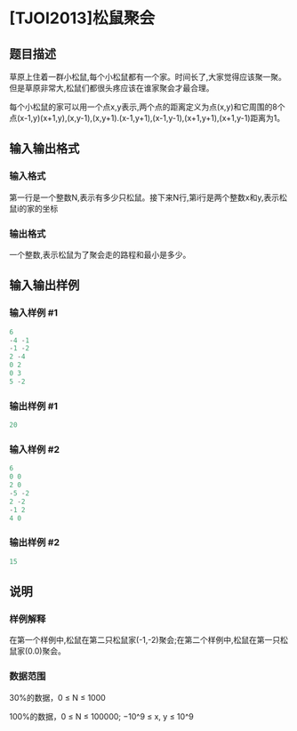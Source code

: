 # [TJOI2013]松鼠聚会

## 题目描述

草原上住着一群小松鼠,每个小松鼠都有一个家。时间长了,大家觉得应该聚一聚。但是草原非常大,松鼠们都很头疼应该在谁家聚会才最合理。

每个小松鼠的家可以用一个点x,y表示,两个点的距离定义为点(x,y)和它周围的8个点(x-1,y)(x+1,y),(x,y-1),(x,y+1).(x-1,y+1),(x-1,y-1),(x+1,y+1),(x+1,y-1)距离为1。

## 输入输出格式

### 输入格式

第一行是一个整数N,表示有多少只松鼠。接下来N行,第i行是两个整数x和y,表示松鼠i的家的坐标

### 输出格式

一个整数,表示松鼠为了聚会走的路程和最小是多少。

## 输入输出样例

### 输入样例 #1

```cpp
6
-4 -1
-1 -2
2 -4
0 2
0 3
5 -2
```


### 输出样例 #1

```cpp
20
```


### 输入样例 #2

```cpp
6
0 0
2 0
-5 -2
2 -2
-1 2
4 0
```


### 输出样例 #2

```cpp
15
```


## 说明

### 样例解释

在第一个样例中,松鼠在第二只松鼠家(-1,-2)聚会;在第二个样例中,松鼠在第一只松鼠家(0.0)聚会。

### 数据范围

30%的数据，0 ≤ N ≤ 1000

100%的数据，0 ≤ N ≤ 100000; −10^9 ≤ x, y ≤ 10^9

